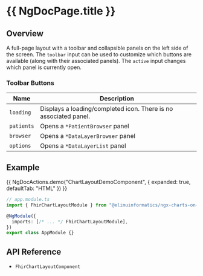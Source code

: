 # {{ NgDocPage.title }}

## Overview

A full-page layout with a toolbar and collapsible panels on the left side of the screen. The `toolbar` input can be used to customize which buttons are available (along with their associated panels). The `active` input changes which panel is currently open.

### Toolbar Buttons

| Name       | Description
| ---------- | -----------
| `loading`  | Displays a loading/completed icon. There is no associated panel.
| `patients` | Opens a `*PatientBrowser` panel
| `browser`  | Opens a `*DataLayerBrowser` panel
| `options`  | Opens a `*DataLayerList` panel

## Example

{{ NgDocActions.demo("ChartLayoutDemoComponent", { expanded: true, defaultTab: "HTML" }) }}

```ts
// app.module.ts
import { FhirChartLayoutModule } from "@elimuinformatics/ngx-charts-on-fhir";

@NgModule({
  imports: [/* ... */ FhirChartLayoutModule],
})
export class AppModule {}
```

## API Reference

- `FhirChartLayoutComponent`
